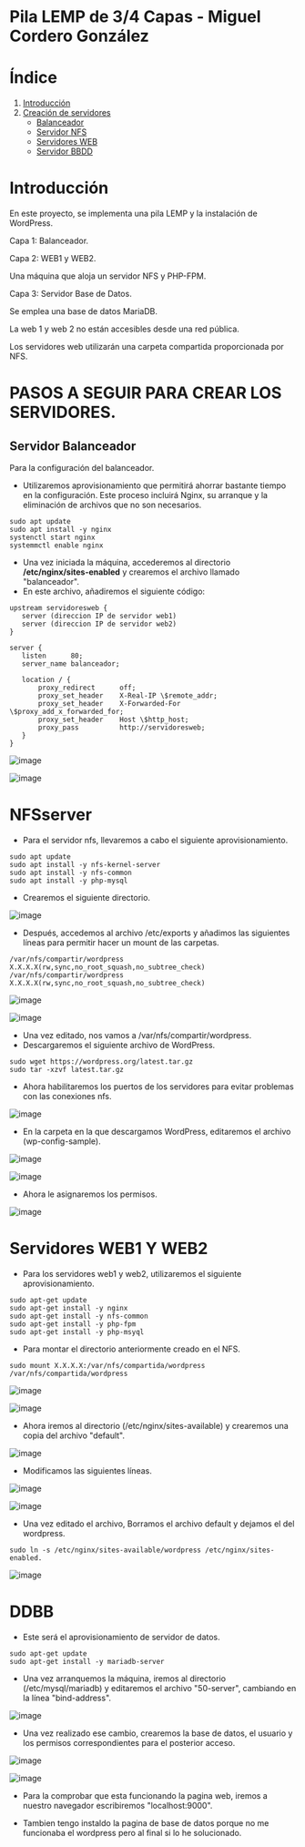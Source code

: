 # Pila LEMP de 3/4 Capas - Miguel Cordero González

# Índice

1. [Introducción](#introducción)
2. [Creación de servidores](#pasos-a-seguir-para-crear-los-servidores)
    * [Balanceador](#servidor-balanceador)
    * [Servidor NFS](#nfs-server)
    * [Servidores WEB](#servidores-web1-y-web2)
    * [Servidor BBDD](#ddbb)

# Introducción

En este proyecto, se implementa una pila LEMP y la instalación de WordPress.

Capa 1: Balanceador.

Capa 2: WEB1 y WEB2.

Una máquina que aloja un servidor NFS y PHP-FPM.

Capa 3: Servidor Base de Datos.

Se emplea una base de datos MariaDB.

La web 1 y web 2 no están accesibles desde una red pública.

Los servidores web utilizarán una carpeta compartida proporcionada por NFS.

# PASOS A SEGUIR PARA CREAR LOS SERVIDORES.

## Servidor Balanceador

Para la configuración del balanceador.

- Utilizaremos aprovisionamiento que permitirá ahorrar bastante tiempo en la configuración. Este proceso incluirá Nginx, su arranque y la eliminación de archivos que no son necesarios.

 ```
sudo apt update
sudo apt install -y nginx
systenctl start nginx
systemmctl enable nginx

 ```

- Una vez iniciada la máquina, accederemos al directorio **/etc/nginx/sites-enabled** y crearemos el archivo llamado "balanceador".
- En este archivo, añadiremos el siguiente código:

 ```
upstream servidoresweb {
    server (direccion IP de servidor web1)
    server (direccion IP de servidor web2)
}
	
server {
    listen      80;
    server_name balanceador;

    location / {
	    proxy_redirect      off;
	    proxy_set_header    X-Real-IP \$remote_addr;
	    proxy_set_header    X-Forwarded-For \$proxy_add_x_forwarded_for;
        proxy_set_header    Host \$http_host;
        proxy_pass          http://servidoresweb;
	}
}
 ```

 ![image](Fotos/1.png)

 ![image](Fotos/2.png)

# NFSserver

- Para el servidor nfs, llevaremos a cabo el siguiente aprovisionamiento.

```
sudo apt update
sudo apt install -y nfs-kernel-server
sudo apt install -y nfs-common
sudo apt install -y php-mysql

```

- Crearemos el siguiente directorio.

 ![image](Fotos/3.png)

- Después, accedemos al archivo /etc/exports y añadimos las siguientes líneas para permitir hacer un mount de las carpetas.

```
/var/nfs/compartir/wordpress     X.X.X.X(rw,sync,no_root_squash,no_subtree_check)
/var/nfs/compartir/wordpress     X.X.X.X(rw,sync,no_root_squash,no_subtree_check)

```

 ![image](Fotos/4.png)

 ![image](Fotos/5.png)

- Una vez editado, nos vamos a /var/nfs/compartir/wordpress.
- Descargaremos el siguiente archivo de WordPress.

 ```
sudo wget https://wordpress.org/latest.tar.gz
sudo tar -xzvf latest.tar.gz

```

- Ahora habilitaremos los puertos de los servidores para evitar problemas con las conexiones nfs.

 ![image](Fotos/8.png)

- En la carpeta en la que descargamos WordPress, editaremos el archivo (wp-config-sample).

 ![image](Fotos/10.png)

 ![image](Fotos/11.png)

- Ahora le asignaremos los permisos.

 ![image](Fotos/12.png)

# Servidores WEB1 Y WEB2

- Para los servidores web1 y web2, utilizaremos el siguiente aprovisionamiento.

```
sudo apt-get update
sudo apt-get install -y nginx
sudo apt-get install -y nfs-common
sudo apt-get install -y php-fpm
sudo apt-get install -y php-msyql

```


- Para montar el directorio anteriormente creado en el NFS.

```
sudo mount X.X.X.X:/var/nfs/compartida/wordpress /var/nfs/compartida/wordpress
```
 ![image](Fotos/13.png)

 ![image](Fotos/14.png)

 
- Ahora iremos al directorio (/etc/nginx/sites-available) y crearemos una copia del archivo "default".

![image](Fotos/15.png)

- Modificamos las siguientes líneas.

![image](Fotos/16.png)

 ![image](Fotos/17.png)


- Una vez editado el archivo, Borramos el archivo default y dejamos el del wordpress.

```
sudo ln -s /etc/nginx/sites-available/wordpress /etc/nginx/sites-enabled.
```
 ![image](Fotos/18.png)

# DDBB

- Este será el aprovisionamiento de servidor de datos.

```
sudo apt-get update
sudo apt-get install -y mariadb-server
```

- Una vez arranquemos la máquina, iremos al directorio (/etc/mysql/mariadb) y editaremos el archivo "50-server", cambiando en la línea "bind-address".

 ![image](Fotos/19.png)

- Una vez realizado ese cambio, crearemos la base de datos, el usuario y los permisos correspondientes para el posterior acceso.

![image](Fotos/20.png)
 
 ![image](Fotos/21.png)


- Para la comprobar que esta funcionando la pagina web, iremos a nuestro navegador escribiremos "localhost:9000".

- Tambien tengo instaldo la pagina de base de datos porque no me funcionaba el wordpress pero al final si lo he solucionado.
